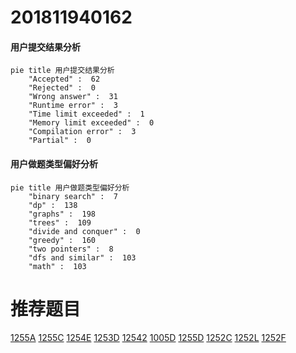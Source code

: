 # 201811940162

<!-- tabs:start -->



#### **用户提交结果分析**

```mermaid
pie title 用户提交结果分析
    "Accepted" :  62
    "Rejected" :  0
    "Wrong answer" :  31
    "Runtime error" :  3
    "Time limit exceeded" :  1
    "Memory limit exceeded" :  0
    "Compilation error" :  3
    "Partial" :  0
```

#### **用户做题类型偏好分析**

```mermaid
pie title 用户做题类型偏好分析
    "binary search" :  7
    "dp" :  138
    "graphs" :  198
    "trees" :  109
    "divide and conquer" :  0
    "greedy" :  160
    "two pointers" :  8
    "dfs and similar" :  103
    "math" :  103
```



<!-- tabs:end -->
# 推荐题目
[1255A](https://codeforces.com/contest/1255/problem/A)
[1255C](https://codeforces.com/contest/1255/problem/C)
[1254E](https://codeforces.com/contest/1254/problem/E)
[1253D](https://codeforces.com/contest/1253/problem/D)
[12542](https://codeforces.com/contest/1254/problem/2)
[1005D](https://codeforces.com/contest/1005/problem/D)
[1255D](https://codeforces.com/contest/1255/problem/D)
[1252C](https://codeforces.com/contest/1252/problem/C)
[1252L](https://codeforces.com/contest/1252/problem/L)
[1252F](https://codeforces.com/contest/1252/problem/F)
